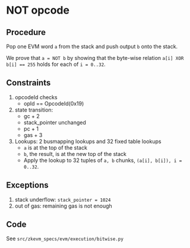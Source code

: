 # NOT opcode

## Procedure

Pop one EVM word `a` from the stack and push output `b` onto the stack.

We prove that `a = NOT b` by showing that the byte-wise relation
`a[i] XOR b[i] == 255` holds for each of `i = 0..32`.

## Constraints

1. opcodeId checks
   - opId == OpcodeId(0x19)
2. state transition:
   - gc + 2
   - stack_pointer unchanged
   - pc + 1
   - gas + 3
3. Lookups: 2 busmapping lookups and 32 fixed table lookups
   - `a` is at the top of the stack
   - `b`, the result, is at the new top of the stack
   - Apply the lookup to 32 tuples of `a, b` chunks, `(a[i], b[i]), i = 0..32`.

## Exceptions

1. stack underflow: `stack_pointer = 1024`
2. out of gas: remaining gas is not enough

## Code

See `src/zkevm_specs/evm/execution/bitwise.py`
